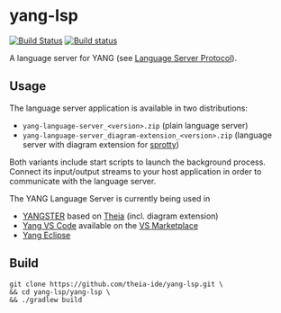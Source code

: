 # yang-lsp
[![Build Status](https://travis-ci.org/theia-ide/yang-lsp.svg?branch=master)](https://travis-ci.org/theia-ide/yang-lsp)
[![Build status](https://ci.appveyor.com/api/projects/status/96eo9k5yo0wtpj50/branch/master?svg=true)](https://ci.appveyor.com/project/kittaakos/yang-lsp/branch/master)

A language server for YANG (see [Language Server Protocol](https://github.com/Microsoft/language-server-protocol)).

## Usage

The language server application is available in two distributions:

 - `yang-language-server_<version>.zip` (plain language server)
 - `yang-language-server_diagram-extension_<version>.zip` (language server with diagram extension for [sprotty](https://github.com/theia-ide/sprotty))

Both variants include start scripts to launch the background process. Connect its input/output streams to your host application in order to communicate with the language server.

The YANG Language Server is currently being used in
 - [YANGSTER](https://github.com/theia-ide/yangster) based on [Theia](https://github.com/theia-ide/theia) (incl. diagram extension)
 - [Yang VS Code](https://github.com/theia-ide/yang-vscode) available on the [VS Marketplace](https://marketplace.visualstudio.com/items?itemName=typefox.yang-vscode)
 - [Yang Eclipse](https://github.com/theia-ide/yang-eclipse)

## Build

    git clone https://github.com/theia-ide/yang-lsp.git \
    && cd yang-lsp/yang-lsp \
    && ./gradlew build
